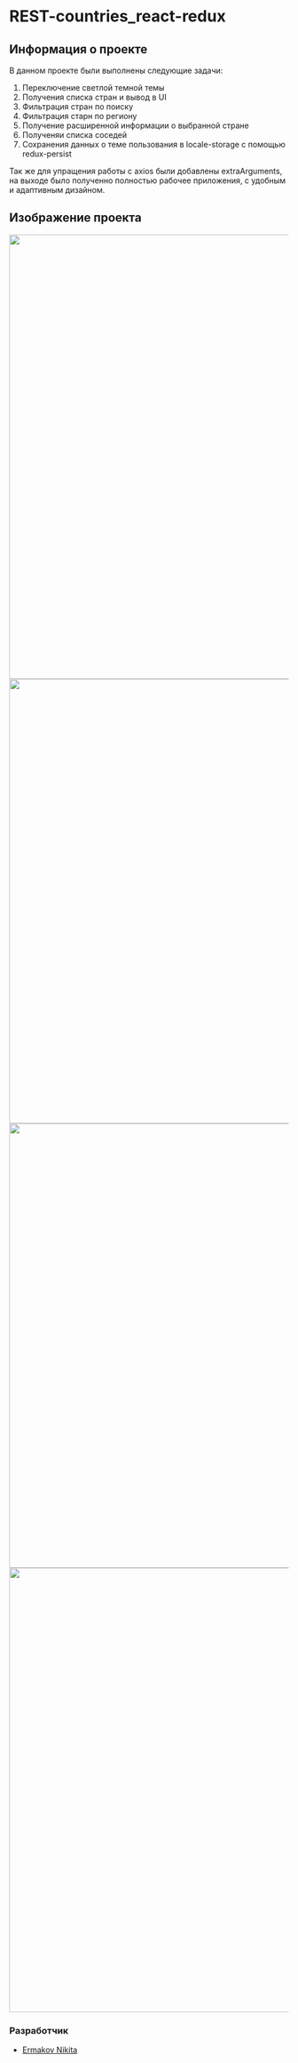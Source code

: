 # REST-countries_react-redux

## Информация о проекте
В данном проекте были выполнены следующие задачи: 
1) Переключение светлой темной темы
2) Получения списка стран и вывод в UI
3) Фильтрация стран по поиску
4) Фильтрация старн по региону
5) Получение расширенной информации о выбранной стране
6) Полученяи списка соседей
7) Сохранения данных о теме пользования в locale-storage с помощью redux-persist


Так же для упращения работы с axios были добавлены extraArguments, на выходе было полученно полностью рабочее приложения, с удобным и адаптивным дизайном.

## Изображение проекта

<img src="https://i.ibb.co/Db4nsSS/image.png" width="800px">
<img src="https://i.ibb.co/h7pD2H3/image.png" width="800px">
<img src="https://i.ibb.co/YBJq6TM/image.png" width="800px">
<img src="https://i.ibb.co/yX5VMWW/image.png" width="800px">

### Разработчик

- [Ermakov Nikita](https://github.com/agr0meow)
